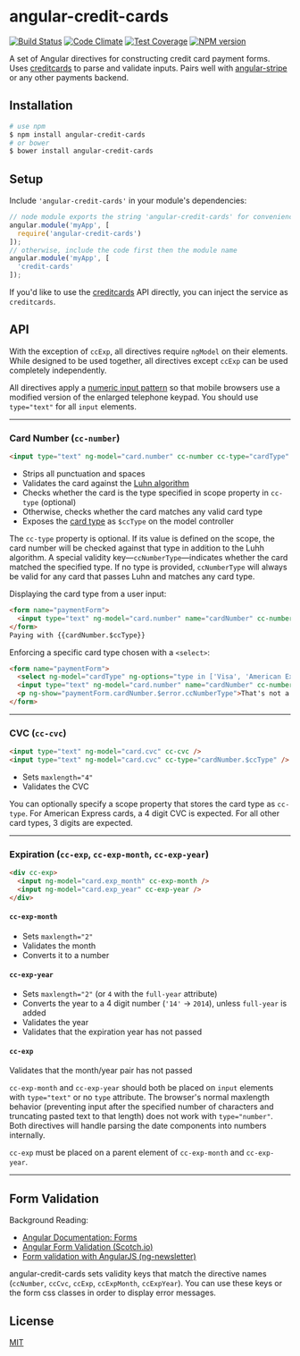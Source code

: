 angular-credit-cards
====================

[![Build Status](https://travis-ci.org/bendrucker/angular-credit-cards.svg?branch=master)](https://travis-ci.org/bendrucker/angular-credit-cards) [![Code Climate](https://codeclimate.com/github/bendrucker/angular-credit-cards/badges/gpa.svg)](https://codeclimate.com/github/bendrucker/angular-credit-cards) [![Test Coverage](https://codeclimate.com/github/bendrucker/angular-credit-cards/badges/coverage.svg)](https://codeclimate.com/github/bendrucker/angular-credit-cards) [![NPM version](https://badge.fury.io/js/angular-credit-cards.svg)](http://badge.fury.io/js/angular-credit-cards)

A set of Angular directives for constructing credit card payment forms. Uses [creditcards](https://www.npmjs.org/package/creditcards) to parse and validate inputs. Pairs well with [angular-stripe](https://www.npmjs.org/package/angular-stripe) or any other payments backend.

## Installation
```bash
# use npm
$ npm install angular-credit-cards
# or bower
$ bower install angular-credit-cards
```

## Setup

Include `'angular-credit-cards'` in your module's dependencies:

```js
// node module exports the string 'angular-credit-cards' for convenience
angular.module('myApp', [
  require('angular-credit-cards')
]);
// otherwise, include the code first then the module name
angular.module('myApp', [
  'credit-cards'
]);
```

If you'd like to use the [creditcards](https://www.npmjs.org/package/creditcards) API directly, you can inject the service as `creditcards`.

## API

With the exception of `ccExp`, all directives require `ngModel` on their elements. While designed to be used together, all directives except `ccExp` can be used completely independently. 

All directives apply a [numeric input pattern](http://bradfrostweb.com/blog/mobile/better-numerical-inputs-for-mobile-forms/) so that mobile browsers use a modified version of the enlarged telephone keypad. You should use `type="text"` for all `input` elements.

<hr>

### Card Number (`cc-number`)

```html
<input type="text" ng-model="card.number" cc-number cc-type="cardType" />
```

* Strips all punctuation and spaces
* Validates the card against the [Luhn algorithm](http://en.wikipedia.org/wiki/Luhn_algorithm)
* Checks whether the card is the type specified in scope property in `cc-type` (optional)
* Otherwise, checks whether the card matches any valid card type
* Exposes the [card type](#cardtypenumber---string) as `$ccType` on the model controller

The `cc-type` property is optional. If its value is defined on the scope, the card number will be checked against that type in addition to the Luhh algorithm. A special validity key—`ccNumberType`—indicates whether the card matched the specified type. If no type is provided, `ccNumberType` will always be valid for any card that passes Luhn and matches any card type. 

Displaying the card type from a user input:

```html
<form name="paymentForm">
  <input type="text" ng-model="card.number" name="cardNumber" cc-number />
</form>
Paying with {{cardNumber.$ccType}}
```

Enforcing a specific card type chosen with a `<select>`:

```html
<form name="paymentForm">
  <select ng-model="cardType" ng-options="type in ['Visa', 'American Express', 'MasterCard']"></select>
  <input type="text" ng-model="card.number" name="cardNumber" cc-number cc-type="cardType" />
  <p ng-show="paymentForm.cardNumber.$error.ccNumberType">That's not a valid {{cardType}}</p>
</form>
```

<hr>

### CVC (`cc-cvc`)

```html
<input type="text" ng-model="card.cvc" cc-cvc />
<input type="text" ng-model="card.cvc" cc-type="cardNumber.$ccType" />
```

* Sets `maxlength="4"`
* Validates the CVC

You can optionally specify a scope property that stores the card type as `cc-type`. For American Express cards, a 4 digit CVC is expected. For all other card types, 3 digits are expected.

<hr>

### Expiration (`cc-exp`, `cc-exp-month`, `cc-exp-year`)

```html
<div cc-exp>
  <input ng-model="card.exp_month" cc-exp-month />
  <input ng-model="card.exp_year" cc-exp-year />
</div>
```

#### `cc-exp-month`

* Sets `maxlength="2"`
* Validates the month
* Converts it to a number

#### `cc-exp-year`

* Sets `maxlength="2"` (or `4` with the `full-year` attribute)
* Converts the year to a 4 digit number (`'14'` -> `2014`), unless `full-year` is added
* Validates the year
* Validates that the expiration year has not passed

#### `cc-exp`

Validates that the month/year pair has not passed

`cc-exp-month` and `cc-exp-year` should both be placed on `input` elements with `type="text"` or no `type` attribute. The browser's normal maxlength behavior (preventing input after the specified number of characters and truncating pasted text to that length) does not work with `type="number"`. Both directives will handle parsing the date components into numbers internally. 

`cc-exp` must be placed on a parent element of `cc-exp-month` and `cc-exp-year`.

<hr>

## Form Validation

Background Reading: 
* [Angular Documentation: Forms](https://docs.angularjs.org/guide/forms)
* [Angular Form Validation (Scotch.io)](http://scotch.io/tutorials/javascript/angularjs-form-validation)
* [Form validation with AngularJS (ng-newsletter)](http://www.ng-newsletter.com/posts/validations.html)

angular-credit-cards sets validity keys that match the directive names (`ccNumber`, `ccCvc`, `ccExp`, `ccExpMonth`, `ccExpYear`). You can use these keys or the form css classes in order to display error messages.

## License

[MIT](LICENSE)
